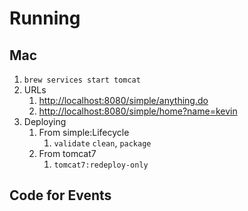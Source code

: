# Running

## Mac

1. `brew services start tomcat`
1. URLs
   1. <http://localhost:8080/simple/anything.do>
   1. <http://localhost:8080/simple/home?name=kevin>
1. Deploying
   1. From simple:Lifecycle
      1. `validate` `clean`, `package`
   1. From tomcat7
      1. `tomcat7:redeploy-only`

## Code for Events

